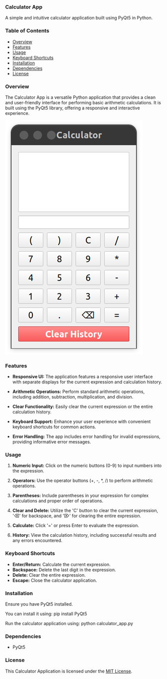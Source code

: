 ### Calculator App

A simple and intuitive calculator application built using PyQt5 in Python.

### Table of Contents

- [Overview](#overview)
- [Features](#features)
- [Usage](#usage)
- [Keyboard Shortcuts](#keyboard-shortcuts)
- [Installation](#installation)
- [Dependencies](#dependencies)
- [License](#license)

### Overview

The Calculator App is a versatile Python application that provides a clean and user-friendly interface for performing basic arithmetic calculations. It is built using the PyQt5 library, offering a responsive and interactive experience.

![Calculator App](https://github.com/mukundahire03/CODSOFT/blob/main/Calculator%20GUI%20Apllication/Screenshot%20from%202024-01-19%2000-30-21.png)

### Features

- **Responsive UI:** The application features a responsive user interface with separate displays for the current expression and calculation history.

- **Arithmetic Operations:** Perform standard arithmetic operations, including addition, subtraction, multiplication, and division.

- **Clear Functionality:** Easily clear the current expression or the entire calculation history.

- **Keyboard Support:** Enhance your user experience with convenient keyboard shortcuts for common actions.

- **Error Handling:** The app includes error handling for invalid expressions, providing informative error messages.

### Usage

1. **Numeric Input:** Click on the numeric buttons (0-9) to input numbers into the expression.

2. **Operators:** Use the operator buttons (+, -, *, /) to perform arithmetic operations.

3. **Parentheses:** Include parentheses in your expression for complex calculations and proper order of operations.

4. **Clear and Delete:** Utilize the 'C' button to clear the current expression, '⌫' for backspace, and '⌦' for clearing the entire expression.

5. **Calculate:** Click '=' or press Enter to evaluate the expression.

6. **History:** View the calculation history, including successful results and any errors encountered.

### Keyboard Shortcuts

- **Enter/Return:** Calculate the current expression.
- **Backspace:** Delete the last digit in the expression.
- **Delete:** Clear the entire expression.
- **Escape:** Close the calculator application.

### Installation

Ensure you have PyQt5 installed.

You can install it using:
pip install PyQt5

Run the calculator application using:
python calculator_app.py

### Dependencies

- PyQt5

### License

This Calculator Application is licensed under the [MIT License](LICENSE).






